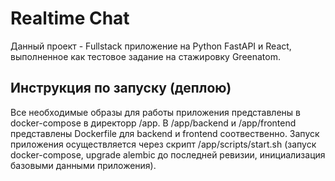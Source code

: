 # Realtime Chat
Данный проект - Fullstack приложение на Python FastAPI и React, выполненное как тестовое задание на стажировку Greenatom.

## Инструкция по запуску (деплою)
Все необходимые образы для работы приложения представлены в docker-compose в директорр /app. В /app/backend и /app/frontend представлены Dockerfile для backend и frontend соотвественно. Запуск приложения осуществляется через скрипт /app/scripts/start.sh (запуск docker-compose, upgrade alembic до последней ревизии, инициализация базовыми данными приложения).

